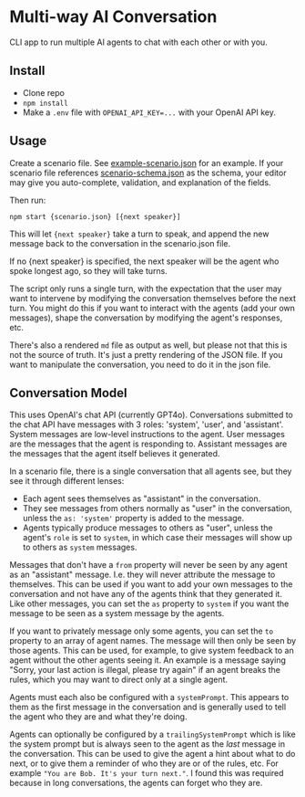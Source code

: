 # Multi-way AI Conversation

CLI app to run multiple AI agents to chat with each other or with you.

## Install

- Clone repo
- `npm install`
- Make a `.env` file with `OPENAI_API_KEY=...` with your OpenAI API key.


## Usage

Create a scenario file. See [example-scenario.json](example-scenario.json) for an example. If your scenario file references [scenario-schema.json](./scenario-schema.json) as the schema, your editor may give you auto-complete, validation, and explanation of the fields.

Then run:

```
npm start {scenario.json} [{next speaker}]
```

This will let `{next speaker}` take a turn to speak, and append the new message back to the conversation in the scenario.json file.

If no {next speaker} is specified, the next speaker will be the agent who spoke longest ago, so they will take turns.

The script only runs a single turn, with the expectation that the user may want to intervene by modifying the conversation themselves before the next turn. You might do this if you want to interact with the agents (add your own messages), shape the conversation by modifying the agent's responses, etc.

There's also a rendered `md` file as output as well, but please not that this is not the source of truth. It's just a pretty rendering of the JSON file. If you want to manipulate the conversation, you need to do it in the json file.


## Conversation Model

This uses OpenAI's chat API (currently GPT4o). Conversations submitted to the chat API have messages with 3 roles: 'system', 'user', and 'assistant'. System messages are low-level instructions to the agent. User messages are the messages that the agent is responding to. Assistant messages are the messages that the agent itself believes it generated.

In a scenario file, there is a single conversation that all agents see, but they see it through different lenses:

- Each agent sees themselves as "assistant" in the conversation.
- They see messages from others normally as "user" in the conversation, unless the `as: 'system'` property is added to the message.
- Agents typically produce messages to others as "user", unless the agent's `role` is set to `system`, in which case their messages will show up to others as `system` messages.

Messages that don't have a `from` property will never be seen by any agent as an "assistant" message. I.e. they will never attribute the message to themselves. This can be used if you want to add your own messages to the conversation and not have any of the agents think that they generated it. Like other messages, you can set the `as` property to `system` if you want the message to be seen as a system message by the agents.

If you want to privately message only some agents, you can set the `to` property to an array of agent names. The message will then only be seen by those agents. This can be used, for example, to give system feedback to an agent without the other agents seeing it. An example is a message saying "Sorry, your last action is illegal, please try again" if an agent breaks the rules, which you may want to direct only at a single agent.

Agents must each also be configured with a `systemPrompt`. This appears to them as the first message in the conversation and is generally used to tell the agent who they are and what they're doing.

Agents can optionally be configured by a `trailingSystemPrompt` which is like the system prompt but is always seen to the agent as the *last* message in the conversation. This can be used to give the agent a hint about what to do next, or to give them a reminder of who they are or of the rules, etc. For example `"You are Bob. It's your turn next."`. I found this was required because in long conversations, the agents can forget who they are.